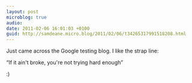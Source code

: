 ```yaml
---
layout: post
microblog: true
audio: 
date: 2011-02-06 16:01:03 +0100
guid: http://samdeane.micro.blog/2011/02/06/t34265317991518208.html
---
```

Just came across the Google testing blog. I like the strap line:

“If it ain't broke, you're not trying hard enough”

:)
